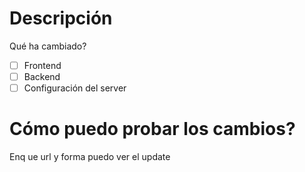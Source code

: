 # Descripción
Qué ha cambiado?

- [ ] Frontend
- [ ] Backend
- [ ] Configuración del server

# Cómo puedo probar los cambios?
Enq ue url y forma puedo ver el update
